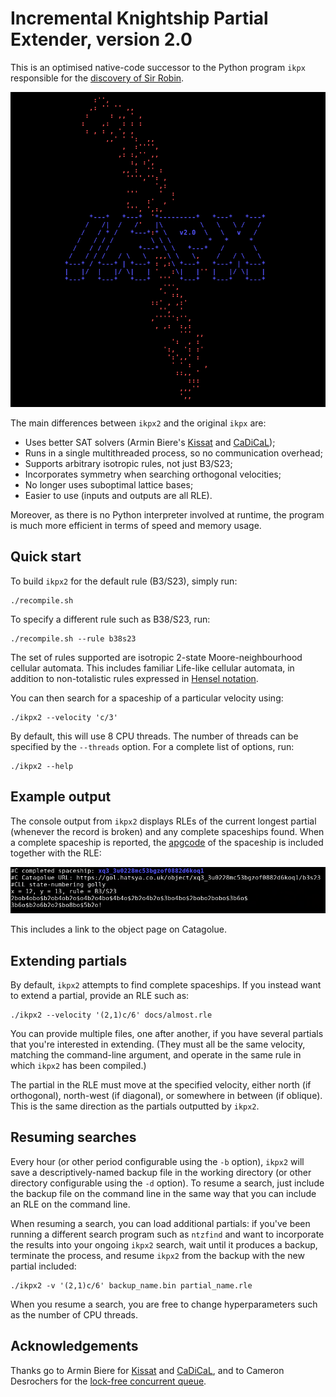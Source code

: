 # Incremental Knightship Partial Extender, version 2.0

This is an optimised native-code successor to the Python program `ikpx`
responsible for the [discovery of Sir Robin][1].

![](docs/logo.png)

The main differences between `ikpx2` and the original `ikpx` are:

 - Uses better SAT solvers (Armin Biere's [Kissat][2] and [CaDiCaL][6]);
 - Runs in a single multithreaded process, so no communication overhead;
 - Supports arbitrary isotropic rules, not just B3/S23;
 - Incorporates symmetry when searching orthogonal velocities;
 - No longer uses suboptimal lattice bases;
 - Easier to use (inputs and outputs are all RLE).

Moreover, as there is no Python interpreter involved at runtime, the
program is much more efficient in terms of speed and memory usage.

## Quick start

To build `ikpx2` for the default rule (B3/S23), simply run:

    ./recompile.sh

To specify a different rule such as B38/S23, run:

    ./recompile.sh --rule b38s23

The set of rules supported are isotropic 2-state Moore-neighbourhood
cellular automata. This includes familiar Life-like cellular automata,
in addition to non-totalistic rules expressed in [Hensel notation][3].

You can then search for a spaceship of a particular velocity using:

    ./ikpx2 --velocity 'c/3'

By default, this will use 8 CPU threads. The number of threads can be
specified by the `--threads` option. For a complete list of options,
run:

    ./ikpx2 --help

## Example output

The console output from `ikpx2` displays RLEs of the current longest
partial (whenever the record is broken) and any complete spaceships
found. When a complete spaceship is reported, the [apgcode][5] of the
spaceship is included together with the RLE:

![](docs/turtle.png)

This includes a link to the object page on Catagolue.

## Extending partials

By default, `ikpx2` attempts to find complete spaceships. If you instead
want to extend a partial, provide an RLE such as:

    ./ikpx2 --velocity '(2,1)c/6' docs/almost.rle

You can provide multiple files, one after another, if you have several
partials that you're interested in extending. (They must all be the
same velocity, matching the command-line argument, and operate in the
same rule in which `ikpx2` has been compiled.)

The partial in the RLE must move at the specified velocity, either north
(if orthogonal), north-west (if diagonal), or somewhere in between (if
oblique). This is the same direction as the partials outputted by `ikpx2`.

## Resuming searches

Every hour (or other period configurable using the `-b` option), `ikpx2`
will save a descriptively-named backup file in the working directory (or
other directory configurable using the `-d` option). To resume a search,
just include the backup file on the command line in the same way that
you can include an RLE on the command line.

When resuming a search, you can load additional partials: if you've
been running a different search program such as `ntzfind` and want to
incorporate the results into your ongoing `ikpx2` search, wait until it
produces a backup, terminate the process, and resume `ikpx2` from the
backup with the new partial included:

    ./ikpx2 -v '(2,1)c/6' backup_name.bin partial_name.rle

When you resume a search, you are free to change hyperparameters such
as the number of CPU threads.

## Acknowledgements

Thanks go to Armin Biere for [Kissat][2] and [CaDiCaL][6], and to Cameron
Desrochers for the [lock-free concurrent queue][4].

[1]: https://cp4space.wordpress.com/2018/03/11/a-rather-satisfying-winter/
[2]: https://github.com/arminbiere/kissat
[3]: https://www.conwaylife.com/wiki/Hensel_notation
[4]: https://github.com/cameron314/concurrentqueue
[5]: https://conwaylife.com/wiki/Apgcode
[6]: https://github.com/arminbiere/cadical
